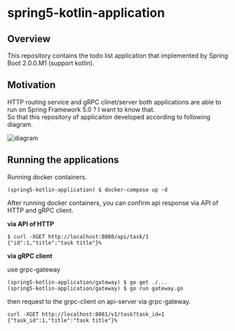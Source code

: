 # spring5-kotlin-application

## Overview

This repository contains the todo list application that implemented by Spring Boot 2.0.0.M1 (support kotlin).

## Motivation

HTTP routing service and gRPC clinet/server both applications are able to run on Spring Framework 5.0 ? I want to know that.  
So that this repository of applicaiton developed according to following diagram.

![diagram](https://raw.githubusercontent.com/nsoushi/spring5-kotlin-application/master/docs/spring5-kotlin.png)

## Running the applications

Running docker containers.
```
(spring5-kotlin-application) $ docker-compose up -d
```
After running docker containers, you can confirm api response via API of HTTP and gRPC client.

**via API of HTTP**

```
$ curl -XGET http://localhost:8080/api/task/1
{"id":1,"title":"task title"}%
```

**via gRPC client**

use grpc-gateway

```
(spring5-kotlin-application/gateway) $ go get ./...
(spring5-kotlin-application/gateway) $ go run gateway.go
```

then request to the grpc-client on api-server via grpc-gateway.

```
curl -XGET http://localhost:8081/v1/task?task_id=1
{"task_id":1,"title":"task title"}%
```
